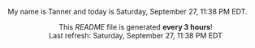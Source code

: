 My name is Tanner and today is Saturday, September 27, 11:38 PM EDT.

<p align="center">This <i>README</i> file is generated <b>every 3 hours</b>!</br>Last refresh: Saturday, September 27, 11:38 PM EDT<br /></p>
